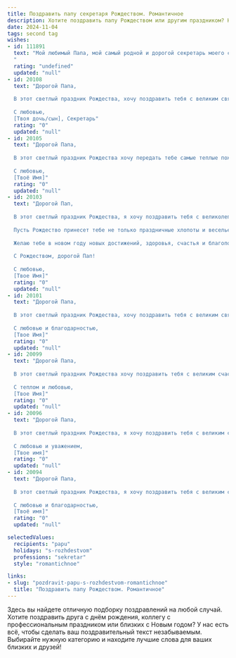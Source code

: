 ```yaml
---
title: Поздравить папу секретаря Рождеством. Романтичное
description: Хотите поздравить папу Рождеством или другим праздником? Наш ИИ создаст незабываемое поздравление, а вы обязательно выделитесь среди других.  
date: 2024-11-04
tags: second tag
wishes:
- id: 111891
  text: "Мой любимый Папа, мой самый родной и дорогой секретарь моего сердца! С Рождеством Христовым! Пусть в этот светлый праздник в твою жизнь войдут тепло, уют и безграничная любовь, как чистый зимний снег, покрывающий все вокруг.  Пусть твоя душа наполнится радостью и покоем, а сердце согреется от нашей бесконечной любви.  Я так благодарна тебе за все, что ты делаешь для нас.  Счастья тебе, здоровья и исполнения самых заветных желаний!
  "
  rating: "undefined"
  updated: "null"
- id: 20108
  text: "Дорогой Папа,
  
  В этот светлый праздник Рождества, хочу поздравить тебя с великим святом. Пусть волшебство этой ночи наполнит твою жизнь новыми чудесами и радостью. Ты всегда был для меня примером силы и мудрости, и я благодарна за твою поддержку и любовь. Пусть Рождество принесет тебе мир и благополучие, а каждый новый день будет наполнен теплом семейного очага и улыбками близких. С Рождеством тебя, дорогой Папа!
  
  С любовью,
  [Твоя дочь/сын], Секретарь"
  rating: "0"
  updated: "null"
- id: 20105
  text: "Дорогой Папа,
  
  В этот светлый праздник Рождества хочу передать тебе самые теплые пожелания. Пусть этот день наполнит твою жизнь новыми радостями и романтическими моментами. Ты всегда был для меня примером профессионализма и заботы, и я благодарна за всё, что ты делаешь. Пусть Рождество принесет тебе столько же радости и уюта, сколько ты даришь другим. Счастья, здоровья и любви в Новом году!
  
  С любовью,
  [Твоё Имя]"
  rating: "0"
  updated: "null"
- id: 20103
  text: "Дорогой Пап,
  
  В этот светлый праздник Рождества, я хочу поздравить тебя с великолепным событием, которое наполняет сердца всех нас радостью и надеждой. Ты, как секретарь, всегда был опорой и утешением для нас, своим трудолюбием и внимательностью создавая гармонию вокруг.
  
  Пусть Рождество принесет тебе не только праздничные хлопоты и веселье, но и тихие моменты, когда ты сможешь отдохнуть и насладиться атмосферой любви и единения. Пусть твои дни будут наполнены теплом семейного очага, улыбками близких и мягким светом елочных гирлянд.
  
  Желаю тебе в новом году новых достижений, здоровья, счастья и благополучия. Пусть каждый день будет наполнен смыслом и радостью, а каждый вечер завершается успокаивающим сном.
  
  С Рождеством, дорогой Пап!
  
  С любовью,
  [Твое Имя]"
  rating: "0"
  updated: "null"
- id: 20101
  text: "Дорогой Папа,
  
  В этот светлый праздник Рождества, хочу поздравить тебя с великим святом. Пусть волшебство этой ночи наполнит твою жизнь новыми чудесами и радостью. Ты всегда был для меня примером силы, мудрости и нежности. Пусть твоя профессия секретаря приносит тебе удовлетворение и гордость, а Рождественские праздники — покой и семейное тепло.
  
  С любовью и благодарностью,
  [Твое Имя]"
  rating: "0"
  updated: "null"
- id: 20099
  text: "Дорогой Папа,
  
  В этот светлый праздник Рождества хочу поздравить тебя с великим счастьем и радостью. Пусть волшебство этого времени наполнит твою жизнь новыми чудесами и надеждой. Ты всегда был для меня примером силы и мудрости, и я благодарна за твою поддержку и любовь. Пусть каждый день нового года будет наполнен гармонией, здоровьем и успехом в твоей профессии секретаря, где ты так преуспеваешь.
  
  С теплом и любовью,
  [Твое Имя]"
  rating: "0"
  updated: "null"
- id: 20096
  text: "Дорогой Папа,
  
  В этот светлый праздник Рождества, я хочу поздравить тебя с великим святом. Пусть волшебство этой ночи наполнит твою жизнь новыми чудесами и радостью. Ты всегда был для меня примером силы, мудрости и нежности. Пусть каждый день в новом году будет наполнен любовью, здоровьем и благополучием.
  
  С любовью и уважением,
  [Твое имя]"
  rating: "0"
  updated: "null"
- id: 20094
  text: "Дорогой Папа,
  
  В этот светлый праздник Рождества, я хочу поздравить тебя с великим святом. Пусть волшебство этого времени наполнит твою жизнь новыми чудесами и радостью. Ты всегда был для меня примером силы, мудрости и нежности. Пусть твоя профессия секретаря приносит тебе удовлетворение и гордость, а в этот Рождественский вечер пусть твоё сердце бьётся в такт с небесными звёздами, исполненными романтики и надежд.
  
  С любовью и благодарностью,
  [Твоё имя]"
  rating: "0"
  updated: "null"

selectedValues:
  recipients: "papu"
  holidays: "s-rozhdestvom"
  professions: "sekretar"
  style: "romantichnoe"

links:
- slug: "pozdravit-papu-s-rozhdestvom-romantichnoe"
  title: "Поздравить папу Рождеством. Романтичное"
---
```


Здесь вы найдете отличную подборку поздравлений на любой случай. 
Хотите поздравить друга с днём рождения, коллегу с профессиональным праздником или близких с Новым годом? У нас есть всё, чтобы сделать ваш поздравительный текст незабываемым. Выбирайте нужную категорию и находите лучшие слова для ваших близких и друзей!
